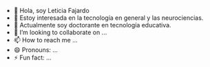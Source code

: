- 👋 Hola, soy Leticia Fajardo
- 👀 Estoy interesada en la tecnología en general y las neurociencias.
- 🌱 Actualmente soy doctorante en tecnología educativa.
- 💞️ I’m looking to collaborate on ...
- 📫 How to reach me ...
- 😄 Pronouns: ...
- ⚡ Fun fact: ...

<!---
Lety-Fajardo/Lety-Fajardo is a ✨ special ✨ repository because its `README.md` (this file) appears on your GitHub profile.
You can click the Preview link to take a look at your changes.
--->
